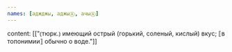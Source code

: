 ```yaml
---
names: [аджджы, аджыⒶ, ачыⒶ]
---
```

content: [["⦅тюрк.⦆ имеющий острый (горький, соленый, кислый) вкус; ⟦в топонимии⟧ обычно о воде."]]

